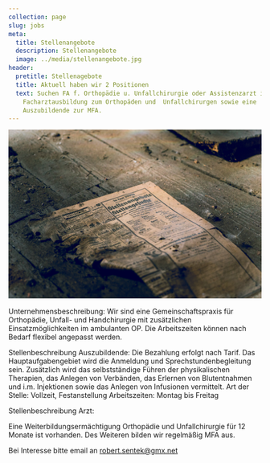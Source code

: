 ```yaml
---
collection: page
slug: jobs
meta:
  title: Stellenangebote
  description: Stellenangebote
  image: ../media/stellenangebote.jpg
header:
  pretitle: Stellenagebote
  title: Aktuell haben wir 2 Positionen
  text: Suchen FA f. Orthopädie u. Unfallchirurgie oder Assistenzarzt in der
    Facharztausbildung zum Orthopäden und  Unfallchirurgen sowie eine
    Auszubildende zur MFA.
---
```

![Stellenangebot 2](../media/stellenangebote.jpg "Aktuell haben wir eine Position 2")

Unternehmensbeschreibung: 
Wir sind eine Gemeinschaftspraxis für Orthopädie, Unfall- und Handchirurgie mit zusätzlichen Einsatzmöglichkeiten im ambulanten OP.  Die Arbeitszeiten können nach Bedarf flexibel angepasst werden. 

Stellenbeschreibung Auszubildende: 
Die Bezahlung erfolgt nach Tarif. Das Hauptaufgabengebiet wird die Anmeldung und Sprechstundenbegleitung sein. Zusätzlich wird das selbstständige Führen der physikalischen Therapien, das Anlegen von Verbänden, das Erlernen von Blutentnahmen und i.m. Injektionen sowie das Anlegen von Infusionen vermittelt. 
Art der Stelle: Vollzeit, Festanstellung
Arbeitszeiten: Montag bis Freitag

Stellenbeschreibung Arzt: 

Eine Weiterbildungsermächtigung Orthopädie und Unfallchirurgie für 12 Monate ist vorhanden. Des Weiteren bilden wir regelmäßig MFA aus. 

Bei Interesse bitte email an robert.sentek@gmx.net